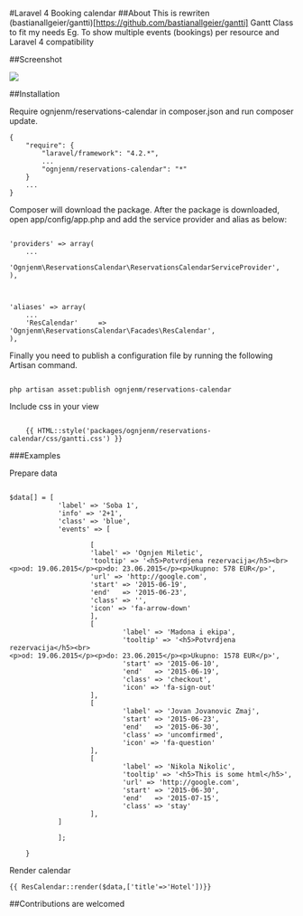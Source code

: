 #Laravel 4 Booking calendar
##About
This is rewriten (bastianallgeier/gantti)[https://github.com/bastianallgeier/gantti] Gantt Class to fit my needs Eg. To show multiple events (bookings) per resource and Laravel 4 compatibility

##Screenshot

![](https://raw.githubusercontent.com/ognjenm/reservations-calendar/master/calendar.png)

##Installation

Require ognjenm/reservations-calendar in composer.json and run composer update.

```
{
    "require": {
        "laravel/framework": "4.2.*",
        ...
        "ognjenm/reservations-calendar": "*"
    }
    ...
}
```

Composer will download the package. After the package is downloaded, open app/config/app.php and add the service provider and alias as below:

```

'providers' => array(
    ...
    'Ognjenm\ReservationsCalendar\ReservationsCalendarServiceProvider',
),



'aliases' => array(
    ...
    'ResCalendar'     => 'Ognjenm\ReservationsCalendar\Facades\ResCalendar',
),

```
Finally you need to publish a configuration file by running the following Artisan command.

```

php artisan asset:publish ognjenm/reservations-calendar
```

Include css in your view

```

    {{ HTML::style('packages/ognjenm/reservations-calendar/css/gantti.css') }}
```

###Examples

Prepare data 
```

$data[] = [
            'label' => 'Soba 1',
        	'info' => '2+1',
        	'class' => 'blue',
            'events' => [

                    [
                    'label' => 'Ognjen Miletic',
                    'tooltip' => '<h5>Potvrdjena rezervacija</h5><br><p>od: 19.06.2015</p><p>do: 23.06.2015</p><p>Ukupno: 578 EUR</p>',
                    'url' => 'http://google.com',
                    'start' => '2015-06-19',
                    'end'   => '2015-06-23',
                    'class' => '',
                    'icon' => 'fa-arrow-down'
                    ],
                    [
                            'label' => 'Madona i ekipa',
                            'tooltip' => '<h5>Potvrdjena rezervacija</h5><br>
<p>od: 19.06.2015</p><p>do: 23.06.2015</p><p>Ukupno: 1578 EUR</p>',
                            'start' => '2015-06-10',
                            'end'   => '2015-06-19',
                            'class' => 'checkout',
                            'icon' => 'fa-sign-out'
                    ],
                    [
                            'label' => 'Jovan Jovanovic Zmaj',
                            'start' => '2015-06-23',
                            'end'   => '2015-06-30',
                            'class' => 'uncomfirmed',
                            'icon' => 'fa-question'
                    ],
                    [
                            'label' => 'Nikola Nikolic',
                            'tooltip' => '<h5>This is some html</h5>',
                            'url' => 'http://google.com',
                            'start' => '2015-06-30',
                            'end'   => '2015-07-15',
                            'class' => 'stay'
                    ],
            ]

            ];

    }
```


Render calendar
```
{{ ResCalendar::render($data,['title'=>'Hotel'])}}
```

##Contributions are welcomed